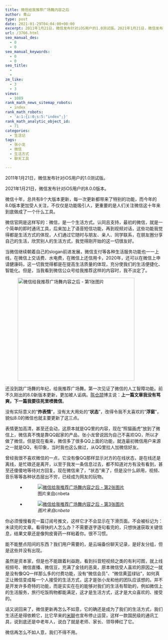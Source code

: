 ```yaml
---
title: 微信给我推荐广场舞内容之后
author: 青山
type: post
date: 2021-01-29T04:04:00+00:00
excerpt: 2011年1月21日，微信发布针对iOS用户的1.0测试版。2021年1月21日，微信发布针对iOS用户的8.0.0版本。微信十年，总共有8个大版本更新，每一次更新都带来了特别的功能，而今年的8.0版本更加受人关注，不仅仅是功能吸引人，更重要的是人们关注微信这十年来到底做成了一个什么工具。
url: /3766.html
seo_manual_des:
  - 0
  - 0
seo_manual_keywords:
  - 0
  - 0
seo_title:
  - 
  - 
zm_like:
  - 3
  - 3
views:
  - 1089
rank_math_news_sitemap_robots:
  - index
rank_math_robots:
  - 'a:1:{i:0;s:5:"index";}'
rank_math_analytic_object_id:
  - 71
categories:
  - 生活记
tags:
  - 张小龙
  - 微信
  - 生活方式
  - 聊天工具

---
```

2011年1月21日，微信发布针对iOS用户的1.0测试版。

2021年1月21日，微信发布针对iOS用户的8.0.0版本。

微信十年，总共有8个大版本更新，每一次更新都带来了特别的功能，而今年的8.0版本更加受人关注，不仅仅是功能吸引人，更重要的是人们关注微信这十年来到底做成了一个什么工具。

微信官网是这样写的：微信，是一个生活方式。认同且支持，最初的微信，就是一个简单的即时通讯工具，后来加上了语音短信功能，再到视频对话，这些功能我觉得都是生活方式的体现，人们通过它随时与朋友、亲人、同学联系，在朋友圈分享自己的生活，欣赏别人的生活方式，我觉得刚开始的这一切很友好。

当微信继续朝着自己的slogan前进发展，微信支付等各种生活服务功能也一一上线，在微信上交话费、水电费，在微信上还信用卡，2020年，还可以在微信上申请健康码，这一切我觉得都是在提高生活质量的体现，充分使我们的生活便捷化、智能化。但是，当我看到微信公众号给我推荐这样的内容时，我不淡定了。

<div class="wp-block-image">
  <figure class="aligncenter size-large is-resized"><a href="https://rmt.dogedoge.com/fetch/lucy/storage/20210127213618.png" loading="lazy" rel="sponsored" data-fancybox="gallery"><img loading="lazy" decoding="async" src="https://rmt.dogedoge.com/fetch/lucy/storage/20210127213618.png" width="373" height="330"/ alt="微信给我推荐广场舞内容之后 - 第1张图片" title="微信给我推荐广场舞内容之后 - 第1张图片 | 印记" ></a></figure>
</div>

还没到跳广场舞的年纪，给我推荐广场舞。第一次见证了微信的人工智障功能。前不久刚出的8.0新版本更新，更加被人诟病。<a href="https://imzm.im/gossip-january/#comment-1485" target="_blank" rel="noreferrer noopener">陈仓颉</a>博主说：**上一篇文章我没有骂爽，下一篇我要往死里喷微信**。

没有实际意义的“**炸表情**”，没有太大用处的“**状态**”，改得令我不太喜欢的“**浮窗**”，貌似8.0的微信也就主要更新了这三点。

表情更加高清，甚至还会动，这原本就是QQ里的内容，现在“照猫画虎”放到了微信上，微信真不愧是靠QQ起家的产品，张小龙曾说因为自己不喜欢QQ，所以才做了微信，但是现在看来，微信多了很多QQ上面的功能，就连最初微信用户来源之一就是QQ，有印象，当时我也这么做过，从QQ里拉人加微信好友。

曾经我很不喜欢微信的一点，它没有像QQ那样显示对方的在线状态，是在线还是离线，是忙碌还是离开，以至于我发一条信息过去，都不知道对方有没有看到，甚至还傻傻地等待对方回复。现在微信来了，“状态”来了，但是没什么卵用，视频、音乐等等各种状态层出不穷，已经成为网友的玩物。<figure class="wp-block-gallery columns-2 is-cropped wp-block-gallery-22 is-layout-flex wp-block-gallery-is-layout-flex"> 

<ul class="blocks-gallery-grid">
  <li class="blocks-gallery-item">
    <figure><a href="https://rmt.dogedoge.com/fetch/lucy/storage/f74fea69bdb6008.jpg" loading="lazy" rel="sponsored" data-fancybox="gallery"><img decoding="async" src="https://rmt.dogedoge.com/fetch/lucy/storage/f74fea69bdb6008.jpg" data-id="3649" data-full-url="https://rmt.dogedoge.com/fetch/lucy/storage/f74fea69bdb6008.jpg" data-link="https://rmt.dogedoge.com/fetch/lucy/storage/f74fea69bdb6008.jpg" class="wp-image-3649"/ alt="微信给我推荐广场舞内容之后 - 第2张图片" title="微信给我推荐广场舞内容之后 - 第2张图片 | 印记" ></a><figcaption class="blocks-gallery-item__caption">图片来自cnbeta</figcaption></figure>
  </li>
  <li class="blocks-gallery-item">
    <figure><a href="https://rmt.dogedoge.com/fetch/lucy/storage/5c0af86c2eaee7a.jpg" loading="lazy" rel="sponsored" data-fancybox="gallery"><img decoding="async" src="https://rmt.dogedoge.com/fetch/lucy/storage/5c0af86c2eaee7a.jpg" data-id="3648" data-full-url="https://rmt.dogedoge.com/fetch/lucy/storage/5c0af86c2eaee7a.jpg" data-link="https://rmt.dogedoge.com/fetch/lucy/storage/5c0af86c2eaee7a.jpg" class="wp-image-3648"/ alt="微信给我推荐广场舞内容之后 - 第3张图片" title="微信给我推荐广场舞内容之后 - 第3张图片 | 印记" ></a><figcaption class="blocks-gallery-item__caption"><em>图片来自cnbeta</em></figcaption></figure>
  </li>
</ul></figure> 

你必须慢慢看完一篇订阅号推文，这样它才不会显示在下滑页面。不会被标记为：未读完的文章。看得快的人怎么办？不需要逐字逐句看完的，只想快速获取关键信息，结果文章还是像狗皮膏药一样粘着你。很不习惯。

能不能整点阳间的东西？我们用户需要的，是云端备份聊天记录，是好友分组，但是这些并没有出现。

虽然是资本家，但是也不能跟着利益跑，看到抖音短视频之类的有利可图，就上线视频号、微信直播、微信豆，充满了金钱的恶臭，原本微信受人喜欢的原因之一就是没有像QQ一样那么多的付费功能，没有“微信会员”、“微信黄蓝绿钻”，如何真正让微信变成每一个人接受的生活方式，这才是张小龙和他的团队应该想的。并不是开发许多奇特的功能，而是实实在在的能够对我们的生活有帮助的，例如微信上的生活服务，旅行吃饭购物都能满足，这才是生活方式，这才是大众喜欢的、接受的。

话又说回来了，微信更新再怎么不如意，它的确还是成为了我们的生活方式，我们生活还是得依赖它，比它早来的<a rel="noreferrer noopener" href="http://www.miliao.com/" target="_blank">米聊</a>也宣布停止运营，这样一款国民级的通讯工具，说到底还是中老年人，说白了就是老师、家长、领导捧红了它。

微信再怎么不如人意，我们不得不用。